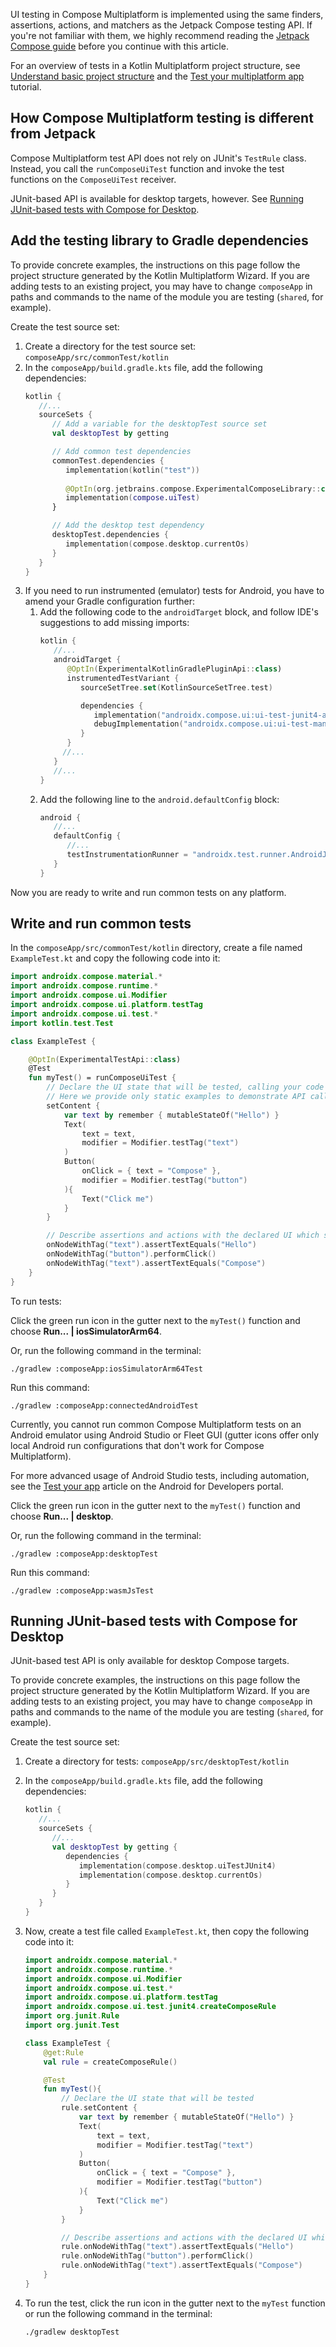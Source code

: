 [//]: # (title: Testing Compose UI)

UI testing in Compose Multiplatform is implemented using the same finders, assertions, actions, and matchers
as the Jetpack Compose testing API. If you're not familiar with them, we highly recommend reading the [Jetpack Compose guide](https://developer.android.com/jetpack/compose/testing)
before you continue with this article.

For an overview of tests in a Kotlin Multiplatform project structure, see [Understand basic project structure](https://kotlinlang.org/docs/multiplatform-discover-project.html#integration-with-tests)
and the [Test your multiplatform app](multiplatform-run-tests.md) tutorial.

## How Compose Multiplatform testing is different from Jetpack  

Compose Multiplatform test API does not rely on JUnit's `TestRule` class. Instead, you call the `runComposeUiTest` function and invoke
the test functions on the `ComposeUiTest` receiver.

JUnit-based API is available for desktop targets, however. See [Running JUnit-based tests with Compose for Desktop](#running-junit-based-tests-with-compose-for-desktop).

## Add the testing library to Gradle dependencies

To provide concrete examples, the instructions on this page follow the project structure generated by the
Kotlin Multiplatform Wizard. If you are adding tests to an existing project, you may have to change `composeApp` in paths
and commands to the name of the module you are testing (`shared`, for example).

Create the test source set:
1. Create a directory for the test source set: `composeApp/src/commonTest/kotlin`
2. In the `composeApp/build.gradle.kts` file, add the following dependencies:
   ```kotlin
   kotlin {
      //...
      sourceSets {
         // Add a variable for the desktopTest source set 
         val desktopTest by getting
   
         // Add common test dependencies
         commonTest.dependencies {
            implementation(kotlin("test"))
            
            @OptIn(org.jetbrains.compose.ExperimentalComposeLibrary::class)
            implementation(compose.uiTest)
         }
   
         // Add the desktop test dependency
         desktopTest.dependencies { 
            implementation(compose.desktop.currentOs)
         }
      }
   }
   ```
3. If you need to run instrumented (emulator) tests for Android, you have to amend your Gradle configuration further:
   1. Add the following code to the `androidTarget` block, and follow IDE's suggestions to add missing imports:
      ```kotlin
      kotlin { 
         //...
         androidTarget { 
            @OptIn(ExperimentalKotlinGradlePluginApi::class)
            instrumentedTestVariant { 
               sourceSetTree.set(KotlinSourceSetTree.test)
      
               dependencies {
                  implementation("androidx.compose.ui:ui-test-junit4-android:1.5.4")
                  debugImplementation("androidx.compose.ui:ui-test-manifest:1.5.4")
               }
            }
           //...
         }
         //... 
      }
      ```
   2. Add the following line to the `android.defaultConfig` block:
      ```kotlin
      android {
         //...
         defaultConfig {
            //...
            testInstrumentationRunner = "androidx.test.runner.AndroidJUnitRunner"
         }
      }
      ```

Now you are ready to write and run common tests on any platform.

## Write and run common tests

In the `composeApp/src/commonTest/kotlin` directory, create a file named `ExampleTest.kt` and copy the following code into it:

```kotlin
import androidx.compose.material.*
import androidx.compose.runtime.*
import androidx.compose.ui.Modifier
import androidx.compose.ui.platform.testTag
import androidx.compose.ui.test.*
import kotlin.test.Test

class ExampleTest {

    @OptIn(ExperimentalTestApi::class)
    @Test
    fun myTest() = runComposeUiTest {
        // Declare the UI state that will be tested, calling your code as necessary
        // Here we provide only static examples to demonstrate API calls
        setContent {
            var text by remember { mutableStateOf("Hello") }
            Text(
                text = text,
                modifier = Modifier.testTag("text")
            )
            Button(
                onClick = { text = "Compose" },
                modifier = Modifier.testTag("button")
            ){
                Text("Click me")
            }
        }

        // Describe assertions and actions with the declared UI which should succeed for the test to pass
        onNodeWithTag("text").assertTextEquals("Hello")
        onNodeWithTag("button").performClick()
        onNodeWithTag("text").assertTextEquals("Compose")
    }
}
```

To run tests:

<tabs>
<tab title="iOS Simulator">

Click the green run icon in the gutter next to the `myTest()` function and choose **Run...&nbsp;|&nbsp;iosSimulatorArm64**.

Or, run the following command in the terminal:

```shell
./gradlew :composeApp:iosSimulatorArm64Test
```

</tab>
<tab title="Android Emulator">

Run this command:
```shell
./gradlew :composeApp:connectedAndroidTest
```

Currently, you cannot run common Compose Multiplatform tests on an Android emulator using Android Studio or Fleet GUI
(gutter icons offer only local Android run configurations that don't work for Compose Multiplatform).

For more advanced usage of Android Studio tests, including automation, see the [Test your app](https://developer.android.com/studio/test)
article on the Android for Developers portal.

</tab>
<tab title="Desktop">

Click the green run icon in the gutter next to the `myTest()` function and choose **Run...&nbsp;|&nbsp;desktop**.

Or, run the following command in the terminal:

```shell
./gradlew :composeApp:desktopTest
```

</tab>
<tab title="Wasm (headless browser)">

Run this command:

```shell
./gradlew :composeApp:wasmJsTest
```

</tab>
</tabs>



## Running JUnit-based tests with Compose for Desktop

JUnit-based test API is only available for desktop Compose targets.

To provide concrete examples, the instructions on this page follow the project structure generated by the
Kotlin Multiplatform Wizard. If you are adding tests to an existing project, you may have to change `composeApp` in paths
and commands to the name of the module you are testing (`shared`, for example).

Create the test source set:

1. Create a directory for tests: `composeApp/src/desktopTest/kotlin`
2. In the `composeApp/build.gradle.kts` file, add the following dependencies:
   ```kotlin
   kotlin {
      //...
      sourceSets {
         //...
         val desktopTest by getting {
            dependencies {
               implementation(compose.desktop.uiTestJUnit4)
               implementation(compose.desktop.currentOs)
            }
         }
      }
   }
   ```

3. Now, create a test file called `ExampleTest.kt`, then copy the following code into it:

    ```kotlin
    import androidx.compose.material.*
    import androidx.compose.runtime.*
    import androidx.compose.ui.Modifier
    import androidx.compose.ui.test.*
    import androidx.compose.ui.platform.testTag
    import androidx.compose.ui.test.junit4.createComposeRule
    import org.junit.Rule
    import org.junit.Test
    
    class ExampleTest {
        @get:Rule
        val rule = createComposeRule()
    
        @Test
        fun myTest(){
            // Declare the UI state that will be tested
            rule.setContent {
                var text by remember { mutableStateOf("Hello") }
                Text(
                    text = text,
                    modifier = Modifier.testTag("text")
                )
                Button(
                    onClick = { text = "Compose" },
                    modifier = Modifier.testTag("button")
                ){
                    Text("Click me")
                }
            }
    
            // Describe assertions and actions with the declared UI which should succeed for the test to pass
            rule.onNodeWithTag("text").assertTextEquals("Hello")
            rule.onNodeWithTag("button").performClick()
            rule.onNodeWithTag("text").assertTextEquals("Compose")
        }
    }
    
    ```

4. To run the test, click the run icon in the gutter next to the `myTest` function
or run the following command in the terminal:
   ```shell
   ./gradlew desktopTest
   ```
